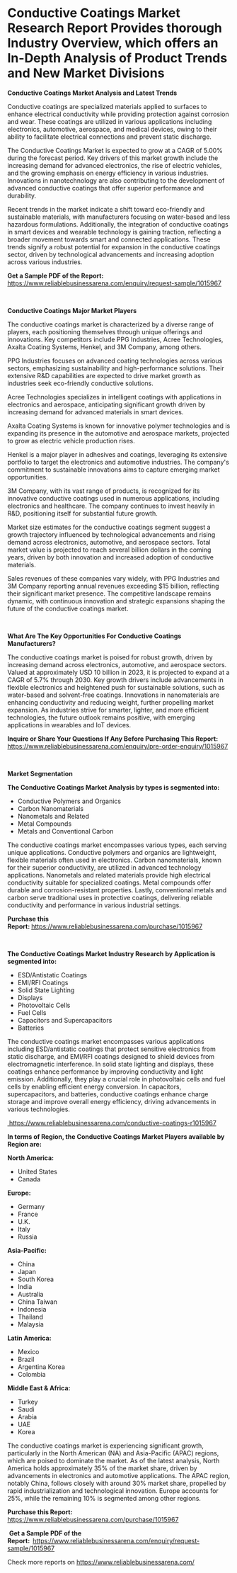 <p><h1>Conductive Coatings Market Research Report Provides thorough Industry Overview, which offers an In-Depth Analysis of Product Trends and New Market Divisions</h1></p><p><strong>Conductive Coatings Market Analysis and Latest Trends</strong></p>
<p><p>Conductive coatings are specialized materials applied to surfaces to enhance electrical conductivity while providing protection against corrosion and wear. These coatings are utilized in various applications including electronics, automotive, aerospace, and medical devices, owing to their ability to facilitate electrical connections and prevent static discharge.</p><p>The Conductive Coatings Market is expected to grow at a CAGR of 5.00% during the forecast period. Key drivers of this market growth include the increasing demand for advanced electronics, the rise of electric vehicles, and the growing emphasis on energy efficiency in various industries. Innovations in nanotechnology are also contributing to the development of advanced conductive coatings that offer superior performance and durability.</p><p>Recent trends in the market indicate a shift toward eco-friendly and sustainable materials, with manufacturers focusing on water-based and less hazardous formulations. Additionally, the integration of conductive coatings in smart devices and wearable technology is gaining traction, reflecting a broader movement towards smart and connected applications. These trends signify a robust potential for expansion in the conductive coatings sector, driven by technological advancements and increasing adoption across various industries.</p></p>
<p><strong>Get a Sample PDF of the Report:&nbsp;</strong> <a href="https://www.reliablebusinessarena.com/enquiry/request-sample/1015967?utm_campaign=3015&utm_medium=2&utm_source=Github&utm_content=ia&utm_term=04042025&utm_id=conductive-coatings">https://www.reliablebusinessarena.com/enquiry/request-sample/1015967</a></p>
<p>&nbsp;</p>
<p><strong>Conductive Coatings Major Market Players</strong></p>
<p><p>The conductive coatings market is characterized by a diverse range of players, each positioning themselves through unique offerings and innovations. Key competitors include PPG Industries, Acree Technologies, Axalta Coating Systems, Henkel, and 3M Company, among others. </p><p>PPG Industries focuses on advanced coating technologies across various sectors, emphasizing sustainability and high-performance solutions. Their extensive R&D capabilities are expected to drive market growth as industries seek eco-friendly conductive solutions. </p><p>Acree Technologies specializes in intelligent coatings with applications in electronics and aerospace, anticipating significant growth driven by increasing demand for advanced materials in smart devices.</p><p>Axalta Coating Systems is known for innovative polymer technologies and is expanding its presence in the automotive and aerospace markets, projected to grow as electric vehicle production rises. </p><p>Henkel is a major player in adhesives and coatings, leveraging its extensive portfolio to target the electronics and automotive industries. The company's commitment to sustainable innovations aims to capture emerging market opportunities.</p><p>3M Company, with its vast range of products, is recognized for its innovative conductive coatings used in numerous applications, including electronics and healthcare. The company continues to invest heavily in R&D, positioning itself for substantial future growth.</p><p>Market size estimates for the conductive coatings segment suggest a growth trajectory influenced by technological advancements and rising demand across electronics, automotive, and aerospace sectors. Total market value is projected to reach several billion dollars in the coming years, driven by both innovation and increased adoption of conductive materials.</p><p>Sales revenues of these companies vary widely, with PPG Industries and 3M Company reporting annual revenues exceeding $15 billion, reflecting their significant market presence. The competitive landscape remains dynamic, with continuous innovation and strategic expansions shaping the future of the conductive coatings market.</p></p>
<p>&nbsp;</p>
<p><strong>What Are The Key Opportunities For Conductive Coatings Manufacturers?</strong></p>
<p><p>The conductive coatings market is poised for robust growth, driven by increasing demand across electronics, automotive, and aerospace sectors. Valued at approximately USD 10 billion in 2023, it is projected to expand at a CAGR of 5.7% through 2030. Key growth drivers include advancements in flexible electronics and heightened push for sustainable solutions, such as water-based and solvent-free coatings. Innovations in nanomaterials are enhancing conductivity and reducing weight, further propelling market expansion. As industries strive for smarter, lighter, and more efficient technologies, the future outlook remains positive, with emerging applications in wearables and IoT devices.</p></p>
<p><strong>Inquire or Share Your Questions If Any Before Purchasing This Report:</strong> <a href="https://www.reliablebusinessarena.com/enquiry/pre-order-enquiry/1015967?utm_campaign=3015&utm_medium=2&utm_source=Github&utm_content=ia&utm_term=04042025&utm_id=conductive-coatings">https://www.reliablebusinessarena.com/enquiry/pre-order-enquiry/1015967</a></p>
<p>&nbsp;</p>
<p><strong>Market Segmentation</strong></p>
<p><strong>The Conductive Coatings Market Analysis by types is segmented into:</strong></p>
<p><ul><li>Conductive Polymers and Organics</li><li>Carbon Nanomaterials</li><li>Nanometals and Related</li><li>Metal Compounds</li><li>Metals and Conventional Carbon</li></ul></p>
<p><p>The conductive coatings market encompasses various types, each serving unique applications. Conductive polymers and organics are lightweight, flexible materials often used in electronics. Carbon nanomaterials, known for their superior conductivity, are utilized in advanced technology applications. Nanometals and related materials provide high electrical conductivity suitable for specialized coatings. Metal compounds offer durable and corrosion-resistant properties. Lastly, conventional metals and carbon serve traditional uses in protective coatings, delivering reliable conductivity and performance in various industrial settings.</p></p>
<p><strong>Purchase this Report:&nbsp;</strong><a href="https://www.reliablebusinessarena.com/purchase/1015967?utm_campaign=3015&utm_medium=2&utm_source=Github&utm_content=ia&utm_term=04042025&utm_id=conductive-coatings">https://www.reliablebusinessarena.com/purchase/1015967</a></p>
<p>&nbsp;</p>
<p><strong>The Conductive Coatings Market Industry Research by Application is segmented into:</strong></p>
<p><ul><li>ESD/Antistatic Coatings</li><li>EMI/RFI Coatings</li><li>Solid State Lighting</li><li>Displays</li><li>Photovoltaic Cells</li><li>Fuel Cells</li><li>Capacitors and Supercapacitors</li><li>Batteries</li></ul></p>
<p><p>The conductive coatings market encompasses various applications including ESD/antistatic coatings that protect sensitive electronics from static discharge, and EMI/RFI coatings designed to shield devices from electromagnetic interference. In solid state lighting and displays, these coatings enhance performance by improving conductivity and light emission. Additionally, they play a crucial role in photovoltaic cells and fuel cells by enabling efficient energy conversion. In capacitors, supercapacitors, and batteries, conductive coatings enhance charge storage and improve overall energy efficiency, driving advancements in various technologies.</p></p>
<p><a href="https://www.reliablebusinessarena.com/conductive-coatings-r1015967?utm_campaign=3015&utm_medium=2&utm_source=Github&utm_content=ia&utm_term=04042025&utm_id=conductive-coatings">&nbsp;https://www.reliablebusinessarena.com/conductive-coatings-r1015967</a></p>
<p><strong>In terms of Region, the Conductive Coatings Market Players available by Region are:</strong></p>
<p>
    <p> <strong> North America: </strong>
        <ul>
            <li>United States</li>
            <li>Canada</li>
        </ul>
        </p> 
    <p> <strong> Europe: </strong>
        <ul>
            <li>Germany</li>
            <li>France</li>
            <li>U.K.</li>
            <li>Italy</li>
            <li>Russia</li>
        </ul>
        </p> 
    <p> <strong> Asia-Pacific: </strong>
        <ul>
            <li>China</li>
            <li>Japan</li>
            <li>South Korea</li>
            <li>India</li>
            <li>Australia</li>
            <li>China Taiwan</li>
            <li>Indonesia</li>
            <li>Thailand</li>
            <li>Malaysia</li>
        </ul>
        </p> 
    <p> <strong> Latin America: </strong>
        <ul>
            <li>Mexico</li>
            <li>Brazil</li>
            <li>Argentina Korea</li>
            <li>Colombia</li>
        </ul>
        </p> 
    <p> <strong> Middle East & Africa: </strong>
        <ul>
            <li>Turkey</li>
            <li>Saudi</li>
            <li>Arabia</li>
            <li>UAE</li>
            <li>Korea</li>
        </ul>
    </p>
    </p>
<p><p>The conductive coatings market is experiencing significant growth, particularly in the North American (NA) and Asia-Pacific (APAC) regions, which are poised to dominate the market. As of the latest analysis, North America holds approximately 35% of the market share, driven by advancements in electronics and automotive applications. The APAC region, notably China, follows closely with around 30% market share, propelled by rapid industrialization and technological innovation. Europe accounts for 25%, while the remaining 10% is segmented among other regions.</p></p>
<p><strong>Purchase this Report: </strong><a href="https://www.reliablebusinessarena.com/purchase/1015967?utm_campaign=3015&utm_medium=2&utm_source=Github&utm_content=ia&utm_term=04042025&utm_id=conductive-coatings">https://www.reliablebusinessarena.com/purchase/1015967</a></p>
<p>&nbsp;<strong>Get a Sample PDF of the Report:&nbsp;&nbsp;</strong><a href="https://www.reliablebusinessarena.com/enquiry/request-sample/1015967?utm_campaign=3015&utm_medium=2&utm_source=Github&utm_content=ia&utm_term=04042025&utm_id=conductive-coatings">https://www.reliablebusinessarena.com/enquiry/request-sample/1015967</a></p>
<p><strong></strong></p>
<p>Check more reports on <a href="https://www.reliablebusinessarena.com/?utm_campaign=3015&utm_medium=2&utm_source=Github&utm_content=ia&utm_term=04042025&utm_id=conductive-coatings">https://www.reliablebusinessarena.com/</a></p>